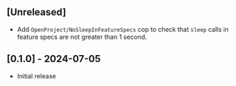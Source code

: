 ## [Unreleased]

- Add `OpenProject/NoSleepInFeatureSpecs` cop to check that `sleep` calls in
  feature specs are not greater than 1 second.

## [0.1.0] - 2024-07-05

- Initial release
